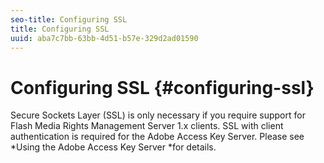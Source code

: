 ```yaml
---
seo-title: Configuring SSL
title: Configuring SSL
uuid: aba7c7bb-63bb-4d51-b57e-329d2ad01590
---
```


# Configuring SSL {#configuring-ssl}

Secure Sockets Layer (SSL) is only necessary if you require support for Flash Media Rights Management Server 1.x clients. SSL with client authentication is required for the Adobe Access Key Server. Please see *Using the Adobe Access Key Server *for details.
